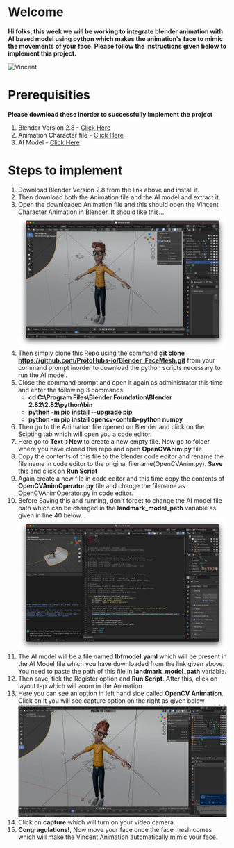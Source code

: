 # Welcome

**Hi folks, this week we will be working to integrate blender animation with AI based model using python which makes the animation's face to mimic the movements of your face. Please follow the instructions given below to implement this project.**

![Vincent](https://www.blendernation.com/wp-content/uploads/2016/04/vincent-character-rig.jpg)

# Prerequisities

**Please download these inorder to successfully implement the project**

1. Blender Version 2.8 - [Click Here](https://download.blender.org/release/Blender2.82/blender-2.82-windows64.msi)
1. Animation Character file - [Click Here](https://cloud.blender.org/p/characters/5718a967c379cf04929a4247)
1. AI Model - [Click Here](https://tinyurl.com/2p8ryysk)

# Steps to implement

1. Download Blender Version 2.8 from the link above and install it.
1. Then download both the Animation file and the AI model and extract it.
1. Open the downloaded Animation file and this should open the Vincent Character Animation in Blender. It should like this...![Image1](images/img1.png)
1. Then simply clone this Repo using the command **git clone https://github.com/ProtoHubs-io/Blender_FaceMesh.git** from your command prompt inorder to download the python scripts necessary to run the AI model.
1. Close the command prompt and open it again as administrator this time and enter the following 3 commands
   - **cd C:\Program Files\Blender Foundation\Blender 2.82\2.82\python\bin**
   - **python -m pip install --upgrade pip**
   - **python -m pip install opencv-contrib-python numpy**
1. Then go to the Animation file opened on Blender and click on the Scipting tab which will open you a code editor.
1. Here go to **Text->New** to create a new empty file. Now go to folder where you have cloned this repo and open **OpenCVAnim.py** file.
1. Copy the contents of this file to the blender code editor and rename the file name in code editor to the original filename(OpenCVAnim.py). **Save** this and click on **Run Script**
1. Again create a new file in code editor and this time copy the contents of **OpenCVAnimOperator.py** file and change the filename as OpenCVAnimOperator.py in code editor.
1. Before Saving this and running, don't forget to change the AI model file path which can be changed in the **landmark_model_path** variable as given in line 40 below...![Img2](images/img2.png)
1. The AI model will be a file named **lbfmodel.yaml** which will be present in the AI Model file which you have downloaded from the link given above. You need to paste the path of this file in **landmark_model_path** variable.
1. Then save, tick the Register option and **Run Script**. After this, click on layout tap which will zoom in the Animation.
1. Here you can see an option in left hand side called **OpenCV Animation**. Click on it you will see capture option on the right as given below![img3](images/img3.png)
1. Click on **capture** which will turn on your video camera.
1. **Congragulations!**, Now move your face once the face mesh comes which will make the Vincent Animation automatically mimic your face.

